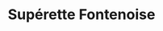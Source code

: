 ---
title: "Supérette Fontenoise"
url: /fontaine-le-comte/superette-fontenoise/
shop: Lebensmittel
---
